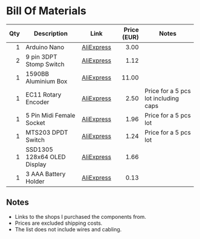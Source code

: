 # Bill Of Materials

 Qty | Description                  | Link                                                                | Price (EUR)  | Notes
----:|------------------------------|---------------------------------------------------------------------|-------------:|-------
 1   | Arduino Nano                 | [AliExpress](https://www.aliexpress.com/item/32854741800.html)      |        3.00  |
 2   | 9 pin 3DPT Stomp Switch      | [AliExpress](https://www.aliexpress.com/item/32897629489.html)      |        1.12  |
 1   | 1590BB Aluminium Box         | [AliExpress](https://www.aliexpress.com/item/10000316792515.html)   |       11.00  |
 1   | EC11 Rotary Encoder          | [AliExpress](https://www.aliexpress.com/item/1005002358274622.html) |        2.50  | Price for a 5 pcs lot including caps
 1   | 5 Pin Midi Female Socket     | [AliExpress](https://www.aliexpress.com/item/4000583940302.html)    |        1.96  | Price for a 5 pcs lot
 1   | MTS203 DPDT Switch           | [AliExpress](https://www.aliexpress.com/item/4000161156301.html)    |        1.24  | Price for a 5 pcs lot
 1   | SSD1305 128x64 OLED Display  | [AliExpress](https://www.aliexpress.com/item/32869184826.html)      |        1.66  |
 1   | 3 AAA Battery Holder         | [AliExpress](https://www.aliexpress.com/item/1005001407817768.html) |        0.13  |

## Notes

- Links to the shops I purchased the components from.
- Prices are excluded shipping costs.
- The list does not include wires and cabling.
